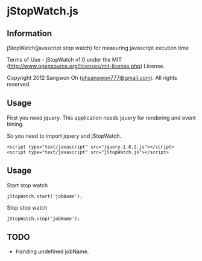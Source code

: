 jStopWatch.js
===

Information
---

jStopWatch(javascript stop watch) for measuring javascript excution time

Terms of Use - jStopWatch v1.0
under the MIT (http://www.opensource.org/licenses/mit-license.php) License.
 
Copyright 2012 Sangwon Oh (ohsangwon777@gmail.com). All rights reserved.

Usage
---

First you need jquery. This application needs jquery for rendering and event bining.

So you need to import jquery and jStopWatch.

    <script type="text/javascript" src="jquery-1.8.2.js"></script>
    <script type="text/javascript" src="jStopWatch.js"></script>

Usage
---

Start stop watch

    jStopWatch.start('jobName');

Stop stop watch

    jStopWatch.stop('jobName');


TODO
---

* Handing undefined jobName.